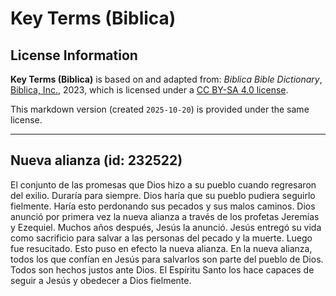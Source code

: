 # Key Terms (Biblica)

## License Information

**Key Terms (Biblica)** is based on and adapted from: _Biblica Bible Dictionary_, [Biblica, Inc.](https://www.biblica.com/), 2023, which is licensed under a [CC BY-SA 4.0 license](https://creativecommons.org/licenses/by-sa/4.0/legalcode.en).

This markdown version (created `2025-10-20`) is provided under the same license.



--------------------------------

## Nueva alianza (id: 232522)

El conjunto de las promesas que Dios hizo a su pueblo cuando regresaron del exilio. Duraría para siempre. Dios haría que su pueblo pudiera seguirlo fielmente. Haría esto perdonando sus pecados y sus malos caminos. Dios anunció por primera vez la nueva alianza a través de los profetas Jeremías y Ezequiel. Muchos años después, Jesús la anunció. Jesús entregó su vida como sacrificio para salvar a las personas del pecado y la muerte. Luego fue resucitado. Esto puso en efecto la nueva alianza. En la nueva alianza, todos los que confían en Jesús para salvarlos son parte del pueblo de Dios. Todos son hechos justos ante Dios. El Espíritu Santo los hace capaces de seguir a Jesús y obedecer a Dios fielmente.


